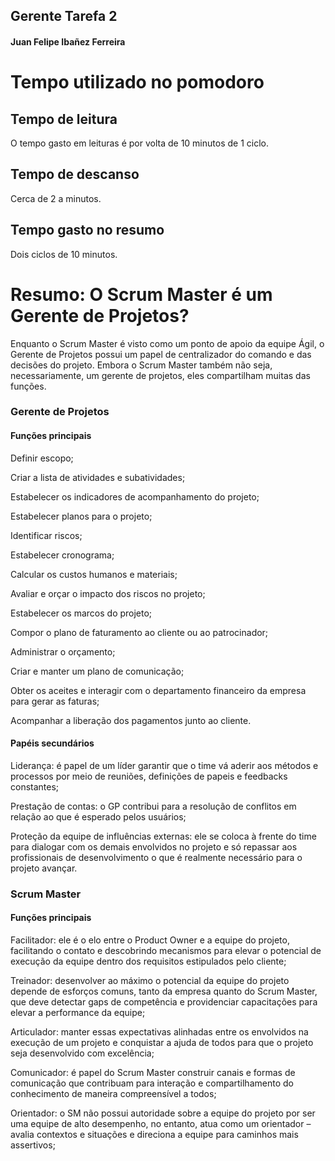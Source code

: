 <h2>Gerente Tarefa 2</h2>

<h4>Juan Felipe Ibañez Ferreira</h4>

# Tempo utilizado no pomodoro

<h2>Tempo de leitura</h2> 

O tempo gasto em leituras é por volta de 10 minutos de 1 ciclo.

<h2>Tempo de descanso</h2>

Cerca de 2 a minutos.

<h2>Tempo gasto no resumo</h2>

Dois ciclos de 10 minutos.


# Resumo: O Scrum Master é um Gerente de Projetos?

Enquanto o Scrum Master é visto como um ponto de apoio da equipe Ágil, o Gerente de Projetos possui um papel de centralizador do comando e das decisões do projeto. Embora o Scrum Master também não seja, necessariamente, um gerente de projetos, eles compartilham muitas das funções.

<h3>Gerente de Projetos</h3>

<h4>Funções principais</h4>

Definir escopo;

Criar a lista de atividades e subatividades;

Estabelecer os indicadores de acompanhamento do projeto;

Estabelecer planos para o projeto;

Identificar riscos;

Estabelecer cronograma;

Calcular os custos humanos e materiais;

Avaliar e orçar o impacto dos riscos no projeto;

Estabelecer os marcos do projeto;

Compor o plano de faturamento ao cliente ou ao patrocinador;

Administrar o orçamento;

Criar e manter um plano de comunicação;

Obter os aceites e interagir com o departamento financeiro da empresa para gerar as faturas;

Acompanhar a liberação dos pagamentos junto ao cliente.

<h4>Papéis secundários</h4>

Liderança: é papel de um líder garantir que o time vá aderir aos métodos e processos por meio de reuniões, definições de papeis e feedbacks constantes;

Prestação de contas: o GP contribui para a resolução de conflitos em relação ao que é esperado pelos usuários;

Proteção da equipe de influências externas: ele se coloca à frente do time para dialogar com os demais envolvidos no projeto e só repassar aos profissionais de desenvolvimento o que é realmente necessário para o projeto avançar.

<h3>Scrum Master</h3>

<h4>Funções principais</h4>

Facilitador: ele é o elo entre o Product Owner e a equipe do projeto, facilitando o contato e descobrindo mecanismos para elevar o potencial de execução da equipe dentro dos requisitos estipulados pelo cliente;

Treinador: desenvolver ao máximo o potencial da equipe do projeto depende de esforços comuns, tanto da empresa quanto do Scrum Master, que deve detectar gaps de competência e providenciar capacitações para elevar a performance da equipe;

Articulador: manter essas expectativas alinhadas entre os envolvidos na execução de um projeto e conquistar a ajuda de todos para que o projeto seja desenvolvido com excelência;

Comunicador: é papel do Scrum Master construir canais e formas de comunicação que contribuam para interação e compartilhamento do conhecimento de maneira compreensível a todos;

Orientador: o SM não possui autoridade sobre a equipe do projeto por ser uma equipe de alto desempenho, no entanto, atua como um orientador – avalia contextos e situações e direciona a equipe para caminhos mais assertivos;
